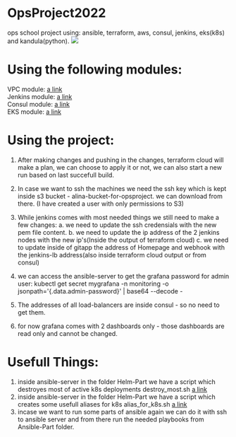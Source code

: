 # OpsProject2022
ops school project using: ansible, terraform, aws, consul, jenkins, eks(k8s) and kandula(python).
![](https://cdn2.iconfinder.com/data/icons/coding-7/100/coding-workstation-5-coding-developer-web-html-programmer-software-coder-laptop-workstation-female-512.png)

# Using the following modules:
VPC module: [a link](https://github.com/alinachan11/terraform-alinaops-my-vpc-module/blob/main/README.md)  <br />
Jenkins module: [a link](https://github.com/alinachan11/terraform-alinaops-Jenkins-Module/blob/main/README.md)  <br />
Consul module: [a link](https://github.com/alinachan11/terraform-alinaops-SD-Module/blob/main/README.md)  <br />
EKS module:  [a link](https://github.com/alinachan11/terraform-alinaops-my-EKS-Module/blob/main/README.md) <br />


# Using the project:
1. After making changes and pushing in the changes, terraform cloud will make a plan, we can choose to apply it or not, we can also
start a new run based on last succefull build.

2. In case we want to ssh the machines we need the ssh key which is kept inside s3 bucket - alina-bucket-for-opsproject. we can download from there.
    (I have created a user with only permissions to S3)

3. While jenkins comes with most needed things we still need to make a few changes:
    a. we need to update the ssh credensials with the new pem file content.
    b. we need to update the ip address of the 2 jenkins nodes with the new ip's(Inside the output of terraform cloud)
    c. we need to update inside of gitapp the address of Homepage and webhook with the jenkins-lb address(also inside terraform cloud output or from consul)
    
4. we can access the ansible-server to get the grafana password for admin user:
   kubectl get secret mygrafana -n monitoring -o jsonpath='{.data.admin-password}' | base64 --decode -
   
5. The addresses of all load-balancers are inside consul - so no need to get them.

6. for now grafana comes with 2 dashboards only - those dashboards are read only and cannot be changed.


# Usefull Things:
1. inside ansible-server in the folder Helm-Part we have a script which destroyes most of active k8s deployments destroy_most.sh [a link](https://github.com/alinachan11/OpsProject2022/blob/main/Helm-Part/destroy_most.sh)
2. inside ansible-server in the folder Helm-Part we have a script which creates some usefull aliases for k8s alias_for_k8s.sh [a link](https://github.com/alinachan11/OpsProject2022/blob/main/Helm-Part/alias_for_k8s.sh)
3. incase we want to run some parts of ansible again we can do it with ssh to ansible server and from there run the needed playbooks from Ansible-Part folder.



